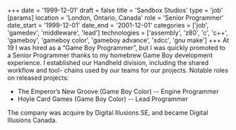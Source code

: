 +++
date = '1999-12-01'
draft = false
title = 'Sandbox Studios'
type = 'job'
[params]
  location = 'London, Ontario, Canada'
  role = 'Senior Programmer'
  date_start = '1999-12-01'
  date_end = '2001-12-01'
categories = ['job', 'gamedev', 'middleware', 'lead']
technologies = ['assembly', 'z80', 'c', 'c++', 'gameboy', 'gameboy color', 'gameboy advance', 'sdcc', 'gnu make']
+++
At 19 I was hired as a “Game Boy Programmer”, but I was
quickly promoted to a Senior Programmer thanks to my
homebrew Game Boy development experience. I established
our Handheld division, including the shared workflow and tool-
chains used by our teams for our projects.
Notable roles on released projects:


* The Emperor’s New Groove (Game Boy Color) -- Engine Programmer
* Hoyle Card Games (Game Boy Color) -- Lead Programmer

The company was acquire by Digital Illusions SE, and became Digital Illusions Canada.
